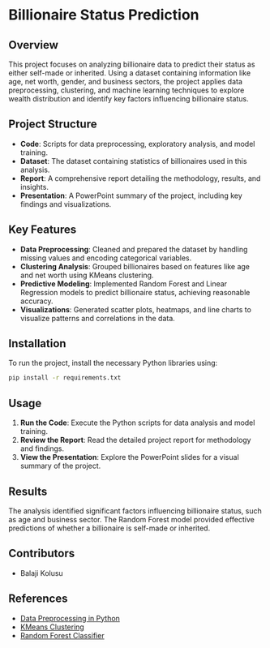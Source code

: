
# Billionaire Status Prediction

## Overview

This project focuses on analyzing billionaire data to predict their status as either self-made or inherited. Using a dataset containing information like age, net worth, gender, and business sectors, the project applies data preprocessing, clustering, and machine learning techniques to explore wealth distribution and identify key factors influencing billionaire status.

## Project Structure

- **Code**: Scripts for data preprocessing, exploratory analysis, and model training.
- **Dataset**: The dataset containing statistics of billionaires used in this analysis.
- **Report**: A comprehensive report detailing the methodology, results, and insights.
- **Presentation**: A PowerPoint summary of the project, including key findings and visualizations.

## Key Features

- **Data Preprocessing**: Cleaned and prepared the dataset by handling missing values and encoding categorical variables.
- **Clustering Analysis**: Grouped billionaires based on features like age and net worth using KMeans clustering.
- **Predictive Modeling**: Implemented Random Forest and Linear Regression models to predict billionaire status, achieving reasonable accuracy.
- **Visualizations**: Generated scatter plots, heatmaps, and line charts to visualize patterns and correlations in the data.

## Installation

To run the project, install the necessary Python libraries using:

```bash
pip install -r requirements.txt
```

## Usage

1. **Run the Code**: Execute the Python scripts for data analysis and model training.
2. **Review the Report**: Read the detailed project report for methodology and findings.
3. **View the Presentation**: Explore the PowerPoint slides for a visual summary of the project.

## Results

The analysis identified significant factors influencing billionaire status, such as age and business sector. The Random Forest model provided effective predictions of whether a billionaire is self-made or inherited.

## Contributors

- Balaji Kolusu

## References

- [Data Preprocessing in Python](https://www.geeksforgeeks.org/data-preprocessing-in-python/)
- [KMeans Clustering](https://scikit-learn.org/stable/modules/clustering.html)
- [Random Forest Classifier](https://scikit-learn.org/stable/modules/generated/sklearn.ensemble.RandomForestClassifier.html)
